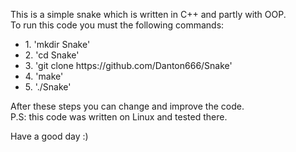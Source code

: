 This is a simple snake which is written in C++ and partly with OOP. <br>
To run this code you must the following commands:
<ul>
    <li>1. 'mkdir Snake'</li>
    <li>2. 'cd Snake'</li>
    <li>3. 'git clone https://github.com/Danton666/Snake'</li>
    <li>4. 'make'</li>
    <li>5. './Snake'</li>
</ul>

After these steps you can change and improve the code. <br>
P.S: this code was written on Linux and tested there. <br>

Have a good day :) <br>

